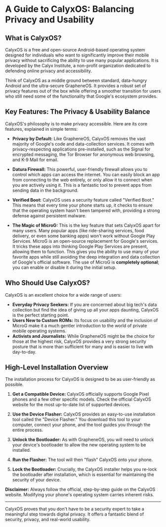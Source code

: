 # A Guide to CalyxOS: Balancing Privacy and Usability

## What is CalyxOS?

CalyxOS is a free and open-source Android-based operating system designed for individuals who want to significantly improve their mobile privacy without sacrificing the ability to use many popular applications. It is developed by the Calyx Institute, a non-profit organization dedicated to defending online privacy and accessibility.

Think of CalyxOS as a middle ground between standard, data-hungry Android and the ultra-secure GrapheneOS. It provides a robust set of privacy features out of the box while offering a smoother transition for users who still need some of the functionality that Google's ecosystem provides.

## Key Features: The Privacy & Usability Balance

CalyxOS's philosophy is to make privacy accessible. Here are its core features, explained in simple terms:

*   **Privacy by Default:** Like GrapheneOS, CalyxOS removes the vast majority of Google's code and data-collection services. It comes with privacy-respecting applications pre-installed, such as the Signal for encrypted messaging, the Tor Browser for anonymous web browsing, and K-9 Mail for email.

*   **Datura Firewall:** This powerful, user-friendly firewall allows you to control which apps can access the internet. You can easily block an app from connecting to the web entirely, or only allow it to connect when you are actively using it. This is a fantastic tool to prevent apps from sending data in the background.

*   **Verified Boot:** CalyxOS uses a security feature called "Verified Boot." This means that every time your phone starts up, it checks to ensure that the operating system hasn't been tampered with, providing a strong defense against persistent malware.

*   **The Magic of MicroG:** This is the key feature that sets CalyxOS apart for many users. Many popular apps (like ride-sharing services, food delivery, or even some banking apps) won't work without Google Play Services. MicroG is an open-source replacement for Google's services. It tricks these apps into thinking Google Play Services are present, allowing them to function. This gives you the ability to use many of your favorite apps while still avoiding the deep integration and data collection of Google's official software. The use of MicroG is **completely optional**; you can enable or disable it during the initial setup.

## Who Should Use CalyxOS?

CalyxOS is an excellent choice for a wide range of users:

*   **Everyday Privacy Seekers:** If you are concerned about big tech's data collection but find the idea of giving up all your apps daunting, CalyxOS is the perfect starting point.
*   **Users New to Custom ROMs:** Its focus on usability and the inclusion of MicroG make it a much gentler introduction to the world of private mobile operating systems.
*   **Activists and Journalists:** While GrapheneOS might be the choice for those at the highest risk, CalyxOS provides a very strong security posture that is more than sufficient for many and is easier to live with day-to-day.

## High-Level Installation Overview

The installation process for CalyxOS is designed to be as user-friendly as possible.

1.  **Get a Compatible Device:** CalyxOS officially supports Google Pixel phones and a few other specific models. Check the official CalyxOS website for the most up-to-date list of supported devices.

2.  **Use the Device Flasher:** CalyxOS provides an easy-to-use installation tool called the "Device Flasher." You download this tool to your computer, connect your phone, and the tool guides you through the entire process.

3.  **Unlock the Bootloader:** As with GrapheneOS, you will need to unlock your device's bootloader to allow the new operating system to be installed.

4.  **Run the Flasher:** The tool will then "flash" CalyxOS onto your phone.

5.  **Lock the Bootloader:** Crucially, the CalyxOS installer helps you re-lock the bootloader after installation, which is essential for maintaining the security of your device.

**Disclaimer:** Always follow the official, step-by-step guide on the CalyxOS website. Modifying your phone's operating system carries inherent risks.

---

CalyxOS proves that you don't have to be a security expert to take a meaningful step towards digital privacy. It offers a fantastic blend of security, privacy, and real-world usability.
